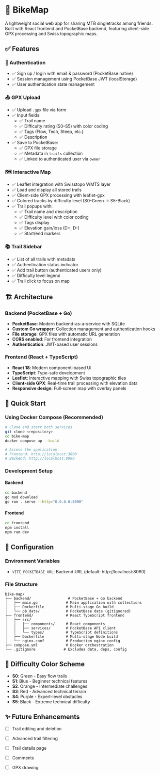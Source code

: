# 🚵 BikeMap

A lightweight social web app for sharing MTB singletracks among friends. Built with React frontend and PocketBase backend, featuring client-side GPX processing and Swiss topographic maps.

## ✅ Features

### 🔐 Authentication
- ✅ Sign up / login with email & password (PocketBase native)
- ✅ Session management using PocketBase JWT (localStorage)
- ✅ User authentication state management

### 📤 GPX Upload
- ✅ Upload `.gpx` file via form
- ✅ Input fields:
  - ✅ Trail name
  - ✅ Difficulty rating (S0–S5) with color coding
  - ✅ Tags (Flow, Tech, Steep, etc.)
  - ✅ Description
- ✅ Save to PocketBase:
  - ✅ GPX file storage
  - ✅ Metadata in `trails` collection
  - ✅ Linked to authenticated user via `owner`

### 🗺️ Interactive Map
- ✅ Leaflet integration with Swisstopo WMTS layer
- ✅ Load and display all stored trails
- ✅ Client-side GPX processing with leaflet-gpx
- ✅ Colored tracks by difficulty level (S0-Green → S5-Black)
- ✅ Trail popups with:
  - ✅ Trail name and description
  - ✅ Difficulty level with color coding
  - ✅ Tags display
  - ✅ Elevation gain/loss (D+, D-)
  - ✅ Start/end markers

### 📚 Trail Sidebar
- ✅ List of all trails with metadata
- ✅ Authentication status indicator
- ✅ Add trail button (authenticated users only)
- ✅ Difficulty level legend
- ✅ Trail click to focus on map

## 🏗️ Architecture

### Backend (PocketBase + Go)
- **PocketBase**: Modern backend-as-a-service with SQLite
- **Custom Go wrapper**: Collection management and authentication hooks
- **File storage**: GPX files with automatic URL generation
- **CORS enabled**: For frontend integration
- **Authentication**: JWT-based user sessions

### Frontend (React + TypeScript)
- **React 18**: Modern component-based UI
- **TypeScript**: Type-safe development
- **Leaflet**: Interactive mapping with Swiss topographic tiles
- **Client-side GPX**: Real-time trail processing with elevation data
- **Responsive design**: Full-screen map with overlay panels

## 🚀 Quick Start

### Using Docker Compose (Recommended)
```bash
# Clone and start both services
git clone <repository>
cd bike-map
docker compose up --build

# Access the application
# Frontend: http://localhost:3000
# Backend: http://localhost:8090
```

### Development Setup

#### Backend
```bash
cd backend
go mod download
go run . serve --http="0.0.0.0:8090"
```

#### Frontend
```bash
cd frontend
npm install
npm run dev
```

## 🔧 Configuration

### Environment Variables
- `VITE_POCKETBASE_URL`: Backend URL (default: http://localhost:8090)

### File Structure
```
bike-map/
├── backend/                 # PocketBase + Go backend
│   ├── main.go             # Main application with collections
│   ├── Dockerfile          # Multi-stage Go build
│   └── pb_data/            # PocketBase data (gitignored)
├── frontend/               # React TypeScript frontend
│   ├── src/
│   │   ├── components/     # React components
│   │   ├── services/       # PocketBase API client
│   │   └── types/          # TypeScript definitions
│   ├── Dockerfile          # Multi-stage Node build
│   └── nginx.conf          # Production nginx config
├── compose.yml             # Docker orchestration
└── .gitignore             # Excludes data, deps, config
```

## 🎨 Difficulty Color Scheme
- **S0**: Green - Easy flow trails
- **S1**: Blue - Beginner technical features  
- **S2**: Orange - Intermediate challenges
- **S3**: Red - Advanced technical terrain
- **S4**: Purple - Expert-level obstacles
- **S5**: Black - Extreme technical difficulty

## ✨ Future Enhancements

- [ ] Trail editing and deletion
- [ ] Advanced trail filtering
- [ ] Trail details page
- [ ] Comments
- [ ] GPX drawing

